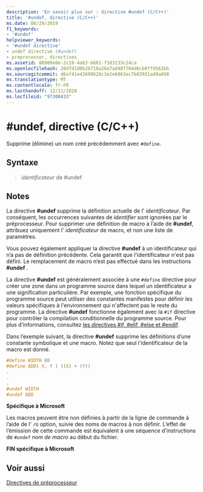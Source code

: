 ```yaml
---
description: 'En savoir plus sur : directive #undef (C/C++)'
title: '#undef, directive (C/C++)'
ms.date: 08/29/2019
f1_keywords:
- '#undef'
helpviewer_keywords:
- '#undef directive'
- undef directive (#undef)
- preprocessor, directives
ms.assetid: 88900e0e-2c19-4a63-b681-f3d3133c24ca
ms.openlocfilehash: 20dfd1d0b26f18a26e7ad407704d6cb0ffd563bb
ms.sourcegitcommit: d6af41e42699628c3e2e6063ec7b03931a49a098
ms.translationtype: MT
ms.contentlocale: fr-FR
ms.lasthandoff: 12/11/2020
ms.locfileid: "97300433"
---
```

# <a name="undef-directive-cc"></a>#undef, directive (C/C++)

Supprime (élimine) un nom créé précédemment avec `#define`.

## <a name="syntax"></a>Syntaxe

>  *identificateur* de #undef

## <a name="remarks"></a>Notes

La directive **#undef** supprime la définition actuelle de l' *identificateur*. Par conséquent, les occurrences suivantes de *identifier* sont ignorées par le préprocesseur. Pour supprimer une définition de macro à l’aide de **#undef**, attribuez uniquement l' *identificateur* de macro, et non une liste de paramètres.

Vous pouvez également appliquer la directive **#undef** à un identificateur qui n’a pas de définition précédente. Cela garantit que l'identificateur n'est pas défini. Le remplacement de macro n’est pas effectué dans les instructions **#undef** .

La directive **#undef** est généralement associée à une `#define` directive pour créer une zone dans un programme source dans lequel un identificateur a une signification particulière. Par exemple, une fonction spécifique du programme source peut utiliser des constantes manifestes pour définir les valeurs spécifiques à l'environnement qui n'affectent pas le reste du programme. La directive **#undef** fonctionne également avec la `#if` directive pour contrôler la compilation conditionnelle du programme source. Pour plus d’informations, consultez [les directives #if, #elif, #else et #endif](../preprocessor/hash-if-hash-elif-hash-else-and-hash-endif-directives-c-cpp.md).

Dans l’exemple suivant, la directive **#undef** supprime les définitions d’une constante symbolique et une macro. Notez que seul l'identificateur de la macro est donné.

```C
#define WIDTH 80
#define ADD( X, Y ) ((X) + (Y))
.
.
.
#undef WIDTH
#undef ADD
```

**Spécifique à Microsoft**

Les macros peuvent être non définies à partir de la ligne de commande à l’aide de l' `/U` option, suivie des noms de macros à non définir. L’effet de l’émission de cette commande est équivalent à une séquence d’instructions de `#undef` *nom de macro* au début du fichier.

**FIN spécifique à Microsoft**

## <a name="see-also"></a>Voir aussi

[Directives de préprocesseur](../preprocessor/preprocessor-directives.md)
